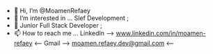 - 👋 Hi, I’m @MoamenRefaey
- 👀 I’m interested in ... Slef Development ;
- 🌱 Junior Full Stack Developer ;
- 📫 How to reach me ... LinkedIn --> www.linkedin.com/in/moamen-refaey <-- Gmail --> moamen.refaey.dev@gmail.com <--

<!---
MoamenRefaey/MoamenRefaey is a ✨ special ✨ repository because its `README.md` (this file) appears on your GitHub profile.
You can click the Preview link to take a look at your changes.
--->
